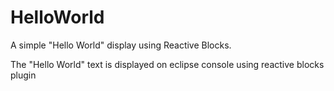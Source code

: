 # HelloWorld
A simple "Hello World" display using Reactive Blocks.

The "Hello World" text is displayed on eclipse console using reactive blocks plugin

